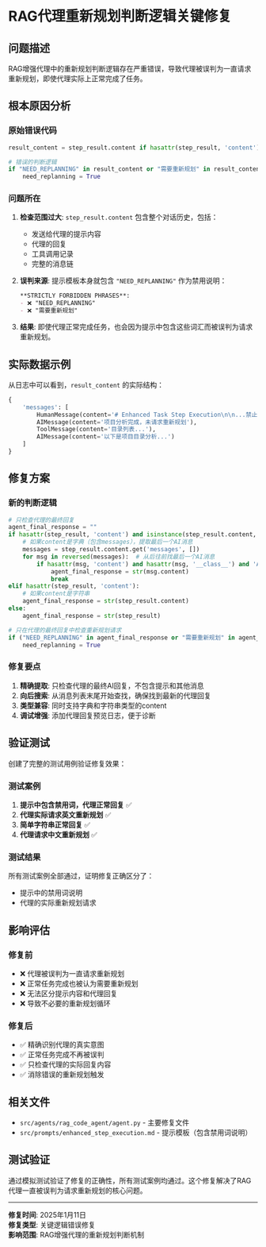 # RAG代理重新规划判断逻辑关键修复

## 问题描述

RAG增强代理中的重新规划判断逻辑存在严重错误，导致代理被误判为一直请求重新规划，即使代理实际上正常完成了任务。

## 根本原因分析

### 原始错误代码
```python
result_content = step_result.content if hasattr(step_result, 'content') else str(step_result)

# 错误的判断逻辑
if "NEED_REPLANNING" in result_content or "需要重新规划" in result_content:
    need_replanning = True
```

### 问题所在
1. **检查范围过大**: `step_result.content` 包含整个对话历史，包括：
   - 发送给代理的提示内容
   - 代理的回复
   - 工具调用记录
   - 完整的消息链

2. **误判来源**: 提示模板本身就包含 `"NEED_REPLANNING"` 作为禁用说明：
   ```markdown
   **STRICTLY FORBIDDEN PHRASES**:
   - ❌ "NEED_REPLANNING"
   - ❌ "需要重新规划"
   ```

3. **结果**: 即使代理正常完成任务，也会因为提示中包含这些词汇而被误判为请求重新规划。

## 实际数据示例

从日志中可以看到，`result_content` 的实际结构：
```python
{
    'messages': [
        HumanMessage(content='# Enhanced Task Step Execution\n\n...禁止使用NEED_REPLANNING...'),
        AIMessage(content='项目分析完成，未请求重新规划'),
        ToolMessage(content='目录列表...'),
        AIMessage(content='以下是项目目录分析...')
    ]
}
```

## 修复方案

### 新的判断逻辑
```python
# 只检查代理的最终回复
agent_final_response = ""
if hasattr(step_result, 'content') and isinstance(step_result.content, dict):
    # 如果content是字典（包含messages），提取最后一个AI消息
    messages = step_result.content.get('messages', [])
    for msg in reversed(messages):  # 从后往前找最后一个AI消息
        if hasattr(msg, 'content') and hasattr(msg, '__class__') and 'AI' in str(msg.__class__):
            agent_final_response = str(msg.content)
            break
elif hasattr(step_result, 'content'):
    # 如果content是字符串
    agent_final_response = str(step_result.content)
else:
    agent_final_response = str(step_result)

# 只在代理的最终回复中检查重新规划请求
if ("NEED_REPLANNING" in agent_final_response or "需要重新规划" in agent_final_response):
    need_replanning = True
```

### 修复要点
1. **精确提取**: 只检查代理的最终AI回复，不包含提示和其他消息
2. **向后搜索**: 从消息列表末尾开始查找，确保找到最新的代理回复
3. **类型兼容**: 同时支持字典和字符串类型的content
4. **调试增强**: 添加代理回复预览日志，便于诊断

## 验证测试

创建了完整的测试用例验证修复效果：

### 测试案例
1. **提示中包含禁用词，代理正常回复** ✅
2. **代理实际请求英文重新规划** ✅  
3. **简单字符串正常回复** ✅
4. **代理请求中文重新规划** ✅

### 测试结果
所有测试案例全部通过，证明修复正确区分了：
- 提示中的禁用词说明
- 代理的实际重新规划请求

## 影响评估

### 修复前
- ❌ 代理被误判为一直请求重新规划
- ❌ 正常任务完成也被认为需要重新规划  
- ❌ 无法区分提示内容和代理回复
- ❌ 导致不必要的重新规划循环

### 修复后
- ✅ 精确识别代理的真实意图
- ✅ 正常任务完成不再被误判
- ✅ 只检查代理的实际回复内容
- ✅ 消除错误的重新规划触发

## 相关文件

- `src/agents/rag_code_agent/agent.py` - 主要修复文件
- `src/prompts/enhanced_step_execution.md` - 提示模板（包含禁用词说明）

## 测试验证

通过模拟测试验证了修复的正确性，所有测试案例均通过。这个修复解决了RAG代理一直被误判为请求重新规划的核心问题。

---

**修复时间**: 2025年1月11日  
**修复类型**: 关键逻辑错误修复  
**影响范围**: RAG增强代理的重新规划判断机制 